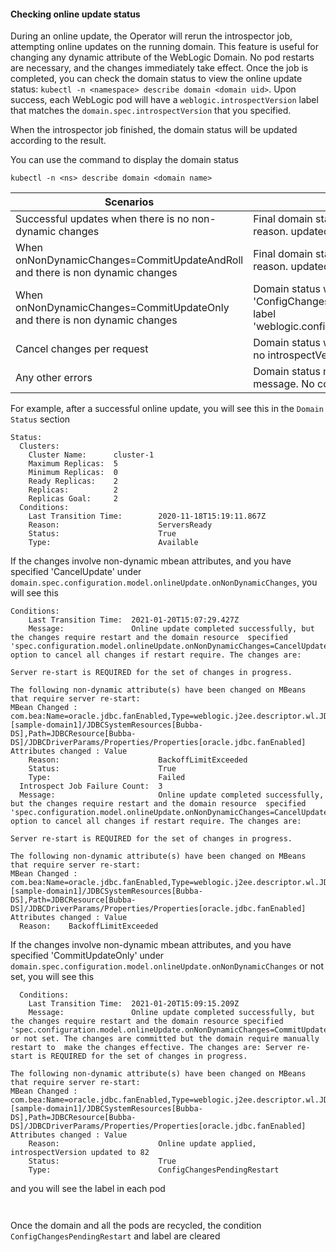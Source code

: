 #### Checking online update status

During an online update, the Operator will rerun the introspector job, attempting online updates on the running domain. This feature is useful for changing any dynamic attribute of the WebLogic Domain. No pod restarts are necessary, and the changes immediately take effect. 
Once the job is completed, you can check the domain status to view the online update status: `kubectl -n <namespace> describe domain <domain uid>`.  Upon success, each WebLogic pod will have a `weblogic.introspectVersion` label that matches the `domain.spec.introspectVersion` that you specified.
 
When the introspector job finished, the domain status will be updated according to the result.

You can use the command to display the domain status

`kubectl -n <ns> describe domain <domain name>`

|Scenarios|Domain status ||
  |---------------------|-------------|-------|
  |Successful updates when there is no non-dynamic changes|Final domain status is Available with ServerReady reason. updated introspectVersion in the pods|
  |When onNonDynamicChanges=CommitUpdateAndRoll and there is non dynamic changes |Final domain status is Available with ServerReady reason. updated introspectVersion in the pods |
  |When onNonDynamicChanges=CommitUpdateOnly and there is non dynamic changes | Domain status will have a condition 'ConfigChangesPendingRestart'. Each pod will have a label 'weblogic.configurationChangedPendingRestart=true'|
  |Cancel changes per request|Domain status will have a failed status with message, no introspectVersion updated in the pods|
  |Any other errors| Domain status message will display the error message. No condition is set in the status condition|

For example, after a successful online update, you will see this in the `Domain Status` section

```
Status:
  Clusters:
    Cluster Name:      cluster-1
    Maximum Replicas:  5
    Minimum Replicas:  0
    Ready Replicas:    2
    Replicas:          2
    Replicas Goal:     2
  Conditions:
    Last Transition Time:        2020-11-18T15:19:11.867Z
    Reason:                      ServersReady
    Status:                      True
    Type:                        Available

```

If the changes involve non-dynamic mbean attributes, and you have specified 'CancelUpdate' under `domain.spec.configuration.model.onlineUpdate.onNonDynamicChanges`, you will see this

```
Conditions:
    Last Transition Time:  2021-01-20T15:07:29.427Z
    Message:               Online update completed successfully, but the changes require restart and the domain resource  specified 'spec.configuration.model.onlineUpdate.onNonDynamicChanges=CancelUpdate'  option to cancel all changes if restart require. The changes are:

Server re-start is REQUIRED for the set of changes in progress.

The following non-dynamic attribute(s) have been changed on MBeans
that require server re-start:
MBean Changed : com.bea:Name=oracle.jdbc.fanEnabled,Type=weblogic.j2ee.descriptor.wl.JDBCPropertyBean,Parent=[sample-domain1]/JDBCSystemResources[Bubba-DS],Path=JDBCResource[Bubba-DS]/JDBCDriverParams/Properties/Properties[oracle.jdbc.fanEnabled]
Attributes changed : Value
    Reason:                      BackoffLimitExceeded
    Status:                      True
    Type:                        Failed
  Introspect Job Failure Count:  3
  Message:                       Online update completed successfully, but the changes require restart and the domain resource  specified 'spec.configuration.model.onlineUpdate.onNonDynamicChanges=CancelUpdate'  option to cancel all changes if restart require. The changes are:

Server re-start is REQUIRED for the set of changes in progress.

The following non-dynamic attribute(s) have been changed on MBeans
that require server re-start:
MBean Changed : com.bea:Name=oracle.jdbc.fanEnabled,Type=weblogic.j2ee.descriptor.wl.JDBCPropertyBean,Parent=[sample-domain1]/JDBCSystemResources[Bubba-DS],Path=JDBCResource[Bubba-DS]/JDBCDriverParams/Properties/Properties[oracle.jdbc.fanEnabled]
Attributes changed : Value
  Reason:    BackoffLimitExceeded

```

If the changes involve non-dynamic mbean attributes, and you have specified 'CommitUpdateOnly' under `domain.spec.configuration.model.onlineUpdate.onNonDynamicChanges` or not set, you will see this               
      
```
  Conditions:
    Last Transition Time:  2021-01-20T15:09:15.209Z
    Message:               Online update completed successfully, but the changes require restart and the domain resource specified 'spec.configuration.model.onlineUpdate.onNonDynamicChanges=CommitUpdateOnly' or not set. The changes are committed but the domain require manually restart to  make the changes effective. The changes are: Server re-start is REQUIRED for the set of changes in progress.

The following non-dynamic attribute(s) have been changed on MBeans 
that require server re-start:
MBean Changed : com.bea:Name=oracle.jdbc.fanEnabled,Type=weblogic.j2ee.descriptor.wl.JDBCPropertyBean,Parent=[sample-domain1]/JDBCSystemResources[Bubba-DS],Path=JDBCResource[Bubba-DS]/JDBCDriverParams/Properties/Properties[oracle.jdbc.fanEnabled]
Attributes changed : Value
    Reason:                      Online update applied, introspectVersion updated to 82
    Status:                      True
    Type:                        ConfigChangesPendingRestart
```
and you will see the label in each pod  

```Labels:       weblogic.configurationChangedPendingRestart=true
                 
```

Once the domain and all the pods are recycled, the condition `ConfigChangesPendingRestart` and label are cleared
